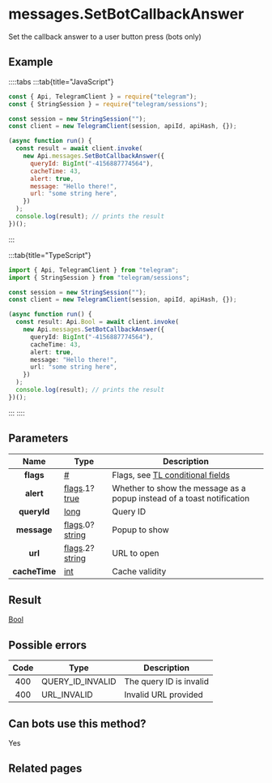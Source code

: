 # messages.SetBotCallbackAnswer

Set the callback answer to a user button press (bots only)

## Example

::::tabs
:::tab{title="JavaScript"}

```js
const { Api, TelegramClient } = require("telegram");
const { StringSession } = require("telegram/sessions");

const session = new StringSession("");
const client = new TelegramClient(session, apiId, apiHash, {});

(async function run() {
  const result = await client.invoke(
    new Api.messages.SetBotCallbackAnswer({
      queryId: BigInt("-4156887774564"),
      cacheTime: 43,
      alert: true,
      message: "Hello there!",
      url: "some string here",
    })
  );
  console.log(result); // prints the result
})();
```

:::

:::tab{title="TypeScript"}

```ts
import { Api, TelegramClient } from "telegram";
import { StringSession } from "telegram/sessions";

const session = new StringSession("");
const client = new TelegramClient(session, apiId, apiHash, {});

(async function run() {
  const result: Api.Bool = await client.invoke(
    new Api.messages.SetBotCallbackAnswer({
      queryId: BigInt("-4156887774564"),
      cacheTime: 43,
      alert: true,
      message: "Hello there!",
      url: "some string here",
    })
  );
  console.log(result); // prints the result
})();
```

:::
::::

## Parameters

|     Name      | Type                                                                                                                              | Description                                                                                             |
| :-----------: | --------------------------------------------------------------------------------------------------------------------------------- | ------------------------------------------------------------------------------------------------------- |
|   **flags**   | [#](https://core.telegram.org/type/%23)                                                                                           | Flags, see [TL conditional fields](https://core.telegram.org/mtproto/TL-combinators#conditional-fields) |
|   **alert**   | [flags](https://core.telegram.org/mtproto/TL-combinators#conditional-fields).1?[true](https://core.telegram.org/constructor/true) | Whether to show the message as a popup instead of a toast notification                                  |
|  **queryId**  | [long](https://core.telegram.org/type/long)                                                                                       | Query ID                                                                                                |
|  **message**  | [flags](https://core.telegram.org/mtproto/TL-combinators#conditional-fields).0?[string](https://core.telegram.org/type/string)    | Popup to show                                                                                           |
|    **url**    | [flags](https://core.telegram.org/mtproto/TL-combinators#conditional-fields).2?[string](https://core.telegram.org/type/string)    | URL to open                                                                                             |
| **cacheTime** | [int](https://core.telegram.org/type/int)                                                                                         | Cache validity                                                                                          |

## Result

[Bool](https://core.telegram.org/type/Bool)

## Possible errors

| Code | Type             | Description             |
| :--: | ---------------- | ----------------------- |
| 400  | QUERY_ID_INVALID | The query ID is invalid |
| 400  | URL_INVALID      | Invalid URL provided    |

## Can bots use this method?

Yes

## Related pages
